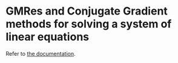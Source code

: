 # GMRes and Conjugate Gradient methods for solving a system of linear equations
Refer to [the documentation](GMRES%20and%20Conjugate%20Gradient.pdf).
